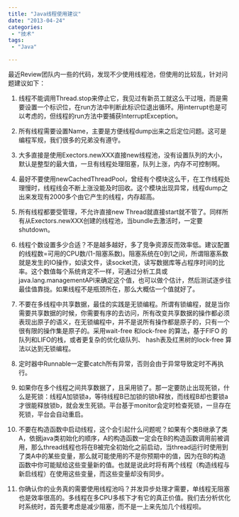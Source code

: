 ```yaml
---
title: "Java线程使用建议"
date: "2013-04-24"
categories:
 - "技术"
tags:
 - "Java"

---
```



最近Review团队内一些的代码，发现不少使用线程池，但使用的比较乱，针对问题建议如下：

1. 线程不能调用Thread.stop来停止它，我见过有新员工就这么干过哦，而是需要设置一个标识位，在run方法中判断此标识位退出循环。用interrupt也是可以考虑的，但线程的run方法中要捕获InterruptException。

2. 所有线程需要设置Name，主要是方便线程dump出来之后定位问题。这可是编程军规，我们很多的兄弟没有遵守。
<!--more-->

3. 大多直接是使用Exectors.newXXX直接new线程池，没有设置队列的大小，默认是整型的最大值，一旦有线程处理阻塞，队列上涨，内存不可控制啊。

4. 最好不要使用newCachedThreadPool，曾经有个模块这么干，在工作线程处理慢时，线程线会不断上涨没能及时回收。这个模块出现异常，线程dump之出来发现有2000多个由它产生的线程，内存超高。

5. 所有线程都要受管理，不允许直接new Thread就直接start就不管了。同样所有从Exectors.newXXX创建的线程池，当bundle去激活时，一定要shutdown。

6. 线程个数设置多少合适？不是越多越好，多了竞争资源反而效率低。建议配置的线程数=可用的CPU数/(1-阻塞系数)。阻塞系统在0到1之间，所谓阻塞系数就是发生的IO操作，如读文件，读socket流，读写数据库等占程序时间的比率。这个数值每个系统肯定不一样，可通过分析工具或java.lang.managementAPI来确定这个值，也可以做个估计，然后测试逐步往最佳值靠拢。如果线程不是瓶颈所在，那么大概估一个值就好了。

7. 不要在多线程中共享数据，最佳的实践是无锁编程。所谓有锁编程，就是当你需要共享数据的时候，你需要有序的去访问，所有改变共享数据的操作都必须表现出原子的语义，在无锁编程中，并不是说所有操作都是原子的，只有一个很有限的操作集是原子的。采用wait-free 和lock-free 的算法，基于FIFO 的队列和LIFO的栈，或者更复杂的优化级队列、 hash表及红黑树的lock-free 算法以达到无锁编程。

8. 定时器中Runnable一定要catch所有异常，否则会由于异常导致定时不再执行。

9. 如果你在多个线程之间共享数据了，且采用锁了。那一定要防止出现死锁，什么是死锁：线程A加锁锁a，等待线程B已加锁的锁b释放，而线程B却也要锁a才很能释放锁b，就会发生死锁。平台基于monitor会定时检查死锁，一旦存在死锁，平台会自动重启。

10. 不要在构造函数中启动线程，这个会引起什么问题呢？如果有个类B继承了类A，依据java类初始化的顺序，A的构造函数一定会在B的构造函数调用前被调用，那么thread线程也将在B被完全初始化之前启动，当thread运行时使用到了类A中的某些变量，那么就可能使用的不是你预期中的值，因为在B的构造函数中你可能赋给这些变量新的值。也就是说此时将有两个线程（构造线程与新启线程）在使用这些变量，而这些变量却没有同步。

11. 你确认你的业务真的需要使用线程池吗？并发异步处理才需要，单线程无阻塞也是效率很高的。多线程在多CPU多核下才有它的真正价值。我们去分析优化时系统时，首先要考虑是减少阻塞，而不是一上来先加几个线程呗。
